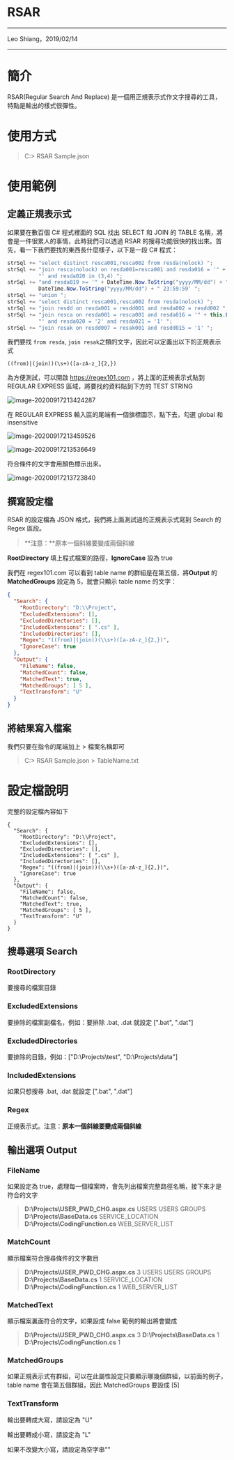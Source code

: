 # RSAR
---

Leo Shiang，2019/02/14

---

# 簡介

RSAR(Regular Search And Replace) 是一個用正規表示式作文字搜尋的工具，特點是輸出的樣式很彈性。

# 使用方式

> C:> RSAR Sample.json

# 使用範例

## 定義正規表示式

如果要在數百個 C# 程式裡面的 SQL 找出 SELECT 和 JOIN 的 TABLE 名稱，將會是一件很累人的事情，此時我們可以透過 RSAR 的搜尋功能很快的找出來。首先，看一下我們要找的東西長什麼樣子，以下是一段 C# 程式：

```c#
strSql += "select distinct resca001,resca002 from resda(nolock) ";
strSql += "join resca(nolock) on resda001=resca001 and resda016 = '" + this.LoginUserId +
          "' and resda020 in (3,4) ";
strSql += "and resda019 >= '" + DateTime.Now.ToString("yyyy/MM/dd") + " 00:00:00' and resda019 <= '" +
          DateTime.Now.ToString("yyyy/MM/dd") + " 23:59:59' ";
strSql += "union ";
strSql += "select distinct resca001,resca002 from resda(nolock) ";
strSql += "join resdd on resda001 = resdd001 and resda002 = resdd002 ";
strSql += "join resca on resda001 = resca001 and resda016 = '" + this.LoginUserId +
          "' and resda020 = '2' and resda021 = '1' ";
strSql += "join resak on resdd007 = resak001 and resdd015 = '1' ";
```

我們要找 `from resda`, `join resak`之類的文字，因此可以定義出以下的正規表示式

```
((from)|(join))(\s+)([a-zA-z_]{2,})
```

為方便測試，可以開啟 https://regex101.com ，將上面的正規表示式貼到 REGULAR EXPRESS 區域，將要找的資料貼到下方的 TEST STRING

![image-20200917213424287](README.assets/image-20200917213424287.png)

在 REGULAR EXPRESS 輸入區的尾端有一個旗標圖示，點下去，勾選 global 和 insensitive

![image-20200917213459526](README.assets/image-20200917213459526.png)

![image-20200917213536649](README.assets/image-20200917213536649.png)

符合條件的文字會用顏色標示出來。

![image-20200917213723840](README.assets/image-20200917213723840.png)

## 撰寫設定檔

RSAR 的設定檔為 JSON 格式，我們將上面測試過的正規表示式寫到 Search 的 Regex 區段。

>  **注意：**原本一個斜線要變成兩個斜線

**RootDirectory** 填上程式檔案的路徑，**IgnoreCase** 設為 true

我們在 regex101.com 可以看到 table name 的群組是在第五個，將**Output** 的 **MatchedGroups** 設定為 5，就會只顯示 table name 的文字：

```json
{
  "Search": {
    "RootDirectory": "D:\\Project",
    "ExcludedExtensions": [],
    "ExcludedDirectories": [],
    "IncludedExtensions": [ ".cs" ],
    "IncludedDirectories": [],
    "Regex": "((from)|(join))(\\s+)([a-zA-z_]{2,})",
    "IgnoreCase": true
  },
  "Output": {
    "FileName": false,
    "MatchedCount": false,
    "MatchedText": true,
    "MatchedGroups": [ 5 ],
    "TextTransform": "U"
  }
}
```

## 將結果寫入檔案

我們只要在指令的尾端加上 > 檔案名稱即可

> C:> RSAR Sample.json > TableName.txt

# 設定檔說明

完整的設定檔內容如下

```
{
  "Search": {
    "RootDirectory": "D:\\Project",
    "ExcludedExtensions": [],
    "ExcludedDirectories": [],
    "IncludedExtensions": [ ".cs" ],
    "IncludedDirectories": [],
    "Regex": "((from)|(join))(\\s+)([a-zA-z_]{2,})",
    "IgnoreCase": true
  },
  "Output": {
    "FileName": false,
    "MatchedCount": false,
    "MatchedText": true,
    "MatchedGroups": [ 5 ],
    "TextTransform": "U"
  }
}
```

## 搜尋選項 Search

### RootDirectory

要搜尋的檔案目錄

### ExcludedExtensions

要排除的檔案副檔名，例如：要排除 .bat, .dat 就設定 [".bat", ".dat"]

### ExcludedDirectories

要排除的目錄，例如：["D:\\Projects\\test", "D:\\Projects\\data"]

### IncludedExtensions

如果只想搜尋 .bat, .dat 就設定 [".bat", ".dat"]

### Regex

正規表示式。注意：**原本一個斜線要變成兩個斜線**

## 輸出選項 Output

### FileName

如果設定為 true，處理每一個檔案時，會先列出檔案完整路徑名稱，接下來才是符合的文字

> **D:\Projects\USER_PWD_CHG.aspx.cs**
> USERS
> USERS
> GROUPS
> **D:\Projects\BaseData.cs**
> SERVICE_LOCATION
> **D:\Projects\CodingFunction.cs**
> WEB_SERVER_LIST

### MatchCount

顯示檔案符合搜尋條件的文字數目

> **D:\Projects\USER_PWD_CHG.aspx.cs**
> 3
> USERS
> USERS
> GROUPS
> **D:\Projects\BaseData.cs**
> 1
> SERVICE_LOCATION
> **D:\Projects\CodingFunction.cs**
> 1
> WEB_SERVER_LIST

### MatchedText

顯示檔案裏面符合的文字，如果設成 false 範例的輸出將會變成

> **D:\Projects\USER_PWD_CHG.aspx.cs**
> 3
> **D:\Projects\BaseData.cs**
> 1
> **D:\Projects\CodingFunction.cs**
> 1

### MatchedGroups

如果正規表示式有群組，可以在此屬性設定只要顯示哪幾個群組，以前面的例子，table name 會在第五個群組，因此  MatchedGroups 要設成 [5]

### TextTransform

輸出要轉成大寫，請設定為 "U"

輸出要轉成小寫，請設定為 "L"

如果不改變大小寫，請設定為空字串""
